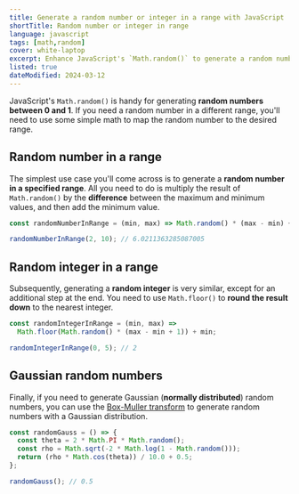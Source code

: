 ```yaml
---
title: Generate a random number or integer in a range with JavaScript
shortTitle: Random number or integer in range
language: javascript
tags: [math,random]
cover: white-laptop
excerpt: Enhance JavaScript's `Math.random()` to generate a random number or integer in a specified range.
listed: true
dateModified: 2024-03-12
---
```


JavaScript's `Math.random()` is handy for generating **random numbers between 0 and 1**. If you need a random number in a different range, you'll need to use some simple math to map the random number to the desired range.

## Random number in a range

The simplest use case you'll come across is to generate a **random number in a specified range**. All you need to do is multiply the result of `Math.random()` by the **difference** between the maximum and minimum values, and then add the minimum value.

```js
const randomNumberInRange = (min, max) => Math.random() * (max - min) + min;

randomNumberInRange(2, 10); // 6.0211363285087005
```

## Random integer in a range

Subsequently, generating a **random integer** is very similar, except for an additional step at the end. You need to use `Math.floor()` to **round the result down** to the nearest integer.

```js
const randomIntegerInRange = (min, max) =>
  Math.floor(Math.random() * (max - min + 1)) + min;

randomIntegerInRange(0, 5); // 2
```

## Gaussian random numbers

Finally, if you need to generate Gaussian (**normally distributed**) random numbers, you can use the [Box-Muller transform](https://en.wikipedia.org/wiki/Box%E2%80%93Muller_transform) to generate random numbers with a Gaussian distribution.

```js
const randomGauss = () => {
  const theta = 2 * Math.PI * Math.random();
  const rho = Math.sqrt(-2 * Math.log(1 - Math.random()));
  return (rho * Math.cos(theta)) / 10.0 + 0.5;
};

randomGauss(); // 0.5
```
